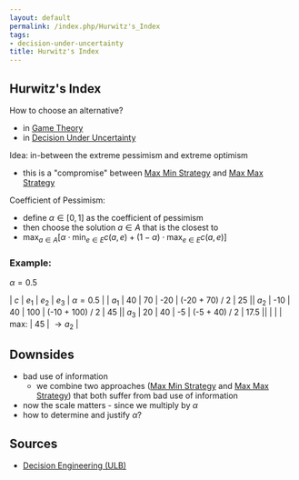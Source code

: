 ```yaml
---
layout: default
permalink: /index.php/Hurwitz's_Index
tags:
- decision-under-uncertainty
title: Hurwitz's Index
---
```

## Hurwitz's Index
How to choose an alternative? 
- in [Game Theory](Game_Theory)
- in [Decision Under Uncertainty](Decision_Under_Uncertainty)


Idea: in-between the extreme pessimism and extreme optimism
- this is a "compromise" between [Max Min Strategy](Max_Min_Strategy) and [Max Max Strategy](Max_Max_Strategy)


Coefficient of Pessimism:
- define $\alpha \in [0, 1]$ as the coefficient of pessimism
- then choose the solution $a \in A$ that is the closest to 
- $\max_{a \in A} \big[ \alpha \cdot \min_{e \in E} c(a, e) + (1 - \alpha) \cdot \max_{e \in E} c (a, e)  \big]$  


### Example:
$\alpha = 0.5$

|   $c$  |  $e_1$  |  $e_2$  |  $e_3$  |  $\alpha =0.5$  |   |   $a_1$   |  40  |  70  |  -20  |  (-20 + 70) / 2  |  25 ||   $a_2$   |  -10  |  40  |  100  |  (-10 + 100) / 2  |  45 ||   $a_3$   |  20  |  40  |  -5  |  (-5 + 40) / 2  |  17.5 ||   |   |      |   max:   |  45  |  $\to a_2$ |

## Downsides
- bad use of information
  - we combine two approaches ([Max Min Strategy](Max_Min_Strategy) and [Max Max Strategy](Max_Max_Strategy)) that both suffer from bad use of information
- now the scale matters - since we multiply by $\alpha$
- how to determine and justify $\alpha$?


## Sources
- [Decision Engineering (ULB)](Decision_Engineering_(ULB))
